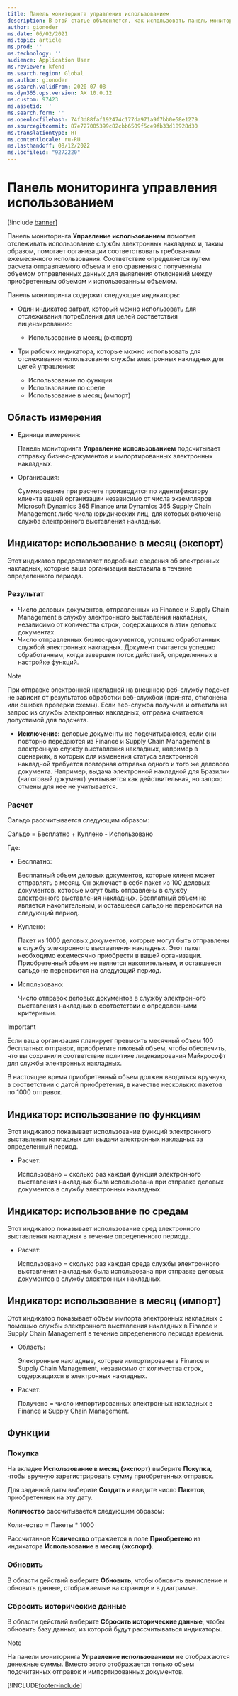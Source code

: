 ```yaml
---
title: Панель мониторинга управления использованием
description: В этой статье объясняется, как использовать панель мониторинга "Управление использованием" для мониторинга использования службы электронного выставления накладных и поддержания соответствия требованиям.
author: gionoder
ms.date: 06/02/2021
ms.topic: article
ms.prod: ''
ms.technology: ''
audience: Application User
ms.reviewer: kfend
ms.search.region: Global
ms.author: gionoder
ms.search.validFrom: 2020-07-08
ms.dyn365.ops.version: AX 10.0.12
ms.custom: 97423
ms.assetid: ''
ms.search.form: ''
ms.openlocfilehash: 74f3d88faf192474c177da971a9f7bb0e58e1279
ms.sourcegitcommit: 87e727005399c82cbb6509f5ce9fb33d18928d30
ms.translationtype: HT
ms.contentlocale: ru-RU
ms.lasthandoff: 08/12/2022
ms.locfileid: "9272220"
---
```

# <a name="usage-management-dashboard"></a>Панель мониторинга управления использованием

[!include [banner](../includes/banner.md)]

Панель мониторинга **Управление использованием** помогает отслеживать использование службы электронных накладных и, таким образом, помогает организации соответствовать требованиям ежемесячного использования. Соответствие определяется путем расчета отправляемого объема и его сравнения с полученным объемом отправленных данных для выявления отклонений между приобретенным объемом и использованным объемом.

Панель мониторинга содержит следующие индикаторы:

- Один индикатор затрат, который можно использовать для отслеживания потребления для целей соответствия лицензированию:

    - Использование в месяц (экспорт)

- Три рабочих индикатора, которые можно использовать для отслеживания использования службы электронных накладных для целей управления:

    - Использование по функции
    - Использование по среде
    - Использование в месяц (импорт)

## <a name="measurement-scope"></a>Область измерения

- Единица измерения: 

    Панель мониторинга **Управление использованием** подсчитывает отправку бизнес-документов и импортированных электронных накладных.

- Организация: 

    Суммирование при расчете производится по идентификатору клиента вашей организации независимо от числа экземпляров Microsoft Dynamics 365 Finance или Dynamics 365 Supply Chain Management либо числа юридических лиц, для которых включена служба электронного выставления накладных.


## <a name="indicator-usage-per-month-export"></a>Индикатор: использование в месяц (экспорт)

Этот индикатор предоставляет подробные сведения об электронных накладных, которые ваша организация выставила в течение определенного периода.

### <a name="scope"></a>Результат
- Число деловых документов, отправленных из Finance и Supply Chain Management в службу электронного выставления накладных, независимо от количества строк, содержащихся в этих деловых документах.
- Число отправленных бизнес-документов, успешно обработанных службой электронных накладных. Документ считается успешно обработанным, когда завершен поток действий, определенных в настройке функций.

> [!NOTE]
> При отправке электронной накладной на внешнюю веб-службу подсчет не зависит от результатов обработки веб-службой (принята, отклонена или ошибка проверки схемы). Если веб-служба получила и ответила на запрос из службы электронных накладных, отправка считается допустимой для подсчета.

- **Исключение:** деловые документы не подсчитываются, если они повторно передаются из Finance и Supply Chain Management в электронную службу выставления накладных, например в сценариях, в которых для изменения статуса электронной накладной требуется повторная отправка одного и того же делового документа. Например, выдача электронной накладной для Бразилии (налоговый документ) учитывается как действительная, но запрос отмены для нее не учитывается.


### <a name="calculation"></a>Расчет

Сальдо рассчитывается следующим образом:

Сальдо = Бесплатно + Куплено - Использовано

Где:

- Бесплатно:
  
    Бесплатный объем деловых документов, которые клиент может отправлять в месяц. Он включает в себя пакет из 100 деловых документов, которые могут быть отправлены в службу электронного выставления накладных. Бесплатный объем не является накопительным, и оставшееся сальдо не переносится на следующий период.
  
- Куплено:
  
    Пакет из 1000 деловых документов, которые могут быть отправлены в службу электронного выставления накладных. Этот пакет необходимо ежемесячно приобрести в вашей организации. Приобретенный объем не является накопительным, и оставшееся сальдо не переносится на следующий период.
  
- Использовано: 

    Число отправок деловых документов в службу электронного выставления накладных в соответствии с определенными критериями.
   
> [!IMPORTANT]
> Если ваша организация планирует превысить месячный объем 100 бесплатных отправок, приобретите пиковый объем, чтобы обеспечить, что вы сохранили соответствие политике лицензирования Майкрософт для службы электронных накладных.
>
> В настоящее время приобретенный объем должен вводиться вручную, в соответствии с датой приобретения, в качестве нескольких пакетов по 1000 отправок.

## <a name="indicator-usage-by-feature"></a>Индикатор: использование по функциям

Этот индикатор показывает использование функций электронного выставления накладных для выдачи электронных накладных за определенный период.

- Расчет:
  
    Использовано = сколько раз каждая функция электронного выставления накладных была использована при отправке деловых документов в службу электронных накладных.

## <a name="indicator-usage-by-environment"></a>Индикатор: использование по средам

Этот индикатор показывает использование сред электронного выставления накладных в течение определенного периода.

- Расчет:
    
    Использовано = сколько раз каждая среда службы электронного выставления накладных была использована при отправке деловых документов в службу электронных накладных.

## <a name="indicator-usage-per-month-import"></a>Индикатор: использование в месяц (импорт)

Этот индикатор показывает объем импорта электронных накладных с помощью службы электронного выставления накладных в Finance и Supply Chain Management в течение определенного периода времени.

- Область:

    Электронные накладные, которые импортированы в Finance и Supply Chain Management, независимо от количества строк, содержащихся в электронных накладных.

- Расчет:

    Получено = число импортированных электронных накладных в Finance и Supply Chain Management.

## <a name="functions"></a>Функции
### <a name="purchase"></a>Покупка

На вкладке **Использование в месяц (экспорт)** выберите **Покупка**, чтобы вручную зарегистрировать сумму приобретенных отправок.

Для заданной даты выберите **Создать** и введите число **Пакетов**, приобретенных на эту дату.

**Количество** рассчитывается следующим образом:

Количество = Пакеты * 1000

Рассчитанное **Количество** отражается в поле **Приобретено** из индикатора **Использование в месяц (экспорт)**.

### <a name="update"></a>Обновить 

В области действий выберите **Обновить**, чтобы обновить вычисление и обновить данные, отображаемые на странице и в диаграмме.

### <a name="reset-history-data"></a>Сбросить исторические данные

В области действий выберите **Сбросить исторические данные**, чтобы обновить базу данных, из которой будут рассчитываться индикаторы.




> [!NOTE]
> На панели мониторинга **Управление использованием** не отображаются денежные суммы. Вместо этого отображается только объем подсчитанных отправок и импортированных документов.

[!INCLUDE[footer-include](../../includes/footer-banner.md)]

